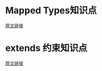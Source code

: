 # Mapped Types知识点
[原文链接](https://www.typescriptlang.org/docs/handbook/2/mapped-types.html)

# extends 约束知识点
[原文链接](https://www.typescriptlang.org/docs/handbook/2/objects.html#extending-types)